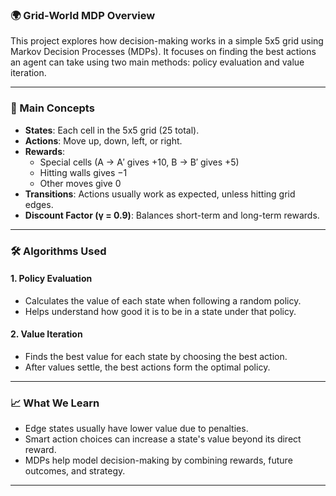 ### 🌍 Grid-World MDP Overview

This project explores how decision-making works in a simple 5x5 grid using Markov Decision Processes (MDPs). It focuses on finding the best actions an agent can take using two main methods: policy evaluation and value iteration.

---

### 🔹 Main Concepts

- **States**: Each cell in the 5x5 grid (25 total).
- **Actions**: Move up, down, left, or right.
- **Rewards**:  
  - Special cells (A → A′ gives +10, B → B′ gives +5)  
  - Hitting walls gives −1  
  - Other moves give 0
- **Transitions**: Actions usually work as expected, unless hitting grid edges.
- **Discount Factor (γ = 0.9)**: Balances short-term and long-term rewards.

---

### 🛠 Algorithms Used

#### 1. **Policy Evaluation**
- Calculates the value of each state when following a random policy.
- Helps understand how good it is to be in a state under that policy.

#### 2. **Value Iteration**
- Finds the best value for each state by choosing the best action.
- After values settle, the best actions form the optimal policy.

---

### 📈 What We Learn

- Edge states usually have lower value due to penalties.
- Smart action choices can increase a state's value beyond its direct reward.
- MDPs help model decision-making by combining rewards, future outcomes, and strategy.

---
